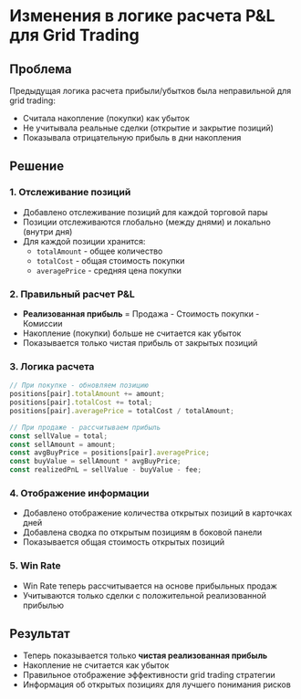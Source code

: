 # Изменения в логике расчета P&L для Grid Trading

## Проблема
Предыдущая логика расчета прибыли/убытков была неправильной для grid trading:
- Считала накопление (покупки) как убыток
- Не учитывала реальные сделки (открытие и закрытие позиций)
- Показывала отрицательную прибыль в дни накопления

## Решение

### 1. Отслеживание позиций
- Добавлено отслеживание позиций для каждой торговой пары
- Позиции отслеживаются глобально (между днями) и локально (внутри дня)
- Для каждой позиции хранится:
  - `totalAmount` - общее количество
  - `totalCost` - общая стоимость покупки
  - `averagePrice` - средняя цена покупки

### 2. Правильный расчет P&L
- **Реализованная прибыль** = Продажа - Стоимость покупки - Комиссии
- Накопление (покупки) больше не считается как убыток
- Показывается только чистая прибыль от закрытых позиций

### 3. Логика расчета
```javascript
// При покупке - обновляем позицию
positions[pair].totalAmount += amount;
positions[pair].totalCost += total;
positions[pair].averagePrice = totalCost / totalAmount;

// При продаже - рассчитываем прибыль
const sellValue = total;
const sellAmount = amount;
const avgBuyPrice = positions[pair].averagePrice;
const buyValue = sellAmount * avgBuyPrice;
const realizedPnL = sellValue - buyValue - fee;
```

### 4. Отображение информации
- Добавлено отображение количества открытых позиций в карточках дней
- Добавлена сводка по открытым позициям в боковой панели
- Показывается общая стоимость открытых позиций

### 5. Win Rate
- Win Rate теперь рассчитывается на основе прибыльных продаж
- Учитываются только сделки с положительной реализованной прибылью

## Результат
- Теперь показывается только **чистая реализованная прибыль**
- Накопление не считается как убыток
- Правильное отображение эффективности grid trading стратегии
- Информация об открытых позициях для лучшего понимания рисков